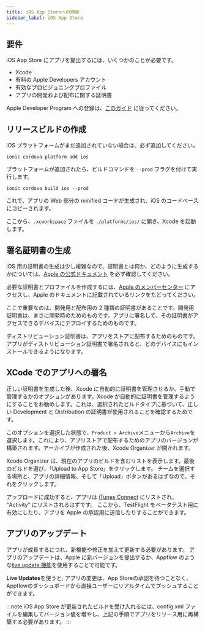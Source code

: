 ```yaml
---
title: iOS App Storeへの開発
sidebar_label: iOS App Store
---
```


<head>
  <title>iOS App Storeでのリリース: Apple App Store Deployment for Ionic</title>
  <meta
    name="description"
    content="Review the requirements to publish an Ionic app to the Apple iOS App Store. Learn to generate a release build and other necessary steps for deployment."
  />
</head>

## 要件

iOS App Store にアプリを提出するには、いくつかのことが必要です。

- Xcode
- 有料の Apple Developers アカウント
- 有効なプロビジョニングプロファイル
- アプリの開発および配布に関する証明書

Apple Developer Program への登録は、[このガイド](https://developer.apple.com/programs/) に従ってください。

## リリースビルドの作成

iOS プラットフォームがまだ追加されていない場合は、必ず追加してください。

```shell
ionic cordova platform add ios
```

プラットフォームが追加されたら、ビルドコマンドを `--prod` フラグを付けて実行します。

```shell
ionic cordova build ios --prod
```

これで、アプリの Web 部分の minified コードが生成され、iOS のコードベースにコピーされます。

ここから、`.xcworkspace` ファイルを `./platforms/ios/` に開き、Xcode を起動します。

## 署名証明書の生成

iOS 用の証明書の生成は少し複雑なので、証明書とは何か、どのように生成するかについては、[Apple の公式ドキュメント](https://help.apple.com/xcode/mac/current/#/dev3a05256b8) を必ず確認してください。

必要な証明書とプロファイルを作成するには、[Apple のメンバーセンター](https://developer.apple.com/membercenter) にアクセスし、Apple のドキュメントに記載されているリンクをたどってください。

ここで重要なのは、開発用と配布用の 2 種類の証明書があることです。開発用証明書は、まさに開発時のためのものです。アプリに署名して、その証明書がアクセスできるデバイスにデプロイするためのものです。

ディストリビューション証明書は、アプリをストアに配布するためのものです。アプリがディストリビューション証明書で署名されると、どのデバイスにもインストールできるようになります。

## XCode でのアプリへの署名

正しい証明書を生成した後、Xcode に自動的に証明書を管理させるか、手動で管理するかのオプションがあります。Xcode が自動的に証明書を管理するようにすることをお勧めします。これは、選択されたビルドタイプに基づいて、正しい Development と Distribution の証明書が使用されることを確認するためです。

このオプションを選択した状態で、`Product > Archive`メニューから`Archive`を選択します。これにより、アプリストアで配布するためのアプリのバージョンが構築されます。アーカイブが作成された後、Xcode Organizer が開かれます。

Xcode Organizer は、現在のアプリのビルドを含むリストを表示します。最後のビルドを選び、「Upload to App Store」をクリックします。
チームを選択する場所と、アプリの詳細情報、そして「Upload」ボタンがあるはずなので、それをクリックします。

アップロードに成功すると、アプリは [iTunes Connect](https://itunesconnect.apple.com) にリストされ、 "Activity" にリストされるはずです。
ここから、TestFlight をベータテスト用に有効にしたり、アプリを Apple の承認用に送信したりすることができます。

## アプリのアップデート

アプリが成長するにつれ、新機能や修正を加えて更新する必要があります。
アプリのアップデートは、Apple に新バージョンを提出するか、Appflow のような<a href="https://ionic.io/docs/appflow/deploy/intro" target="_blank">live update 機能</a>を使用することで可能です。

<strong>Live Updates</strong>を使うと, アプリの変更は、App
Storeの承認を待つことなく、Appflowのダッシュボードから直接ユーザーにリアルタイムでプッシュすることができます。

:::note
iOS App Store が更新されたビルドを受け入れるには、config.xml ファイルを編集してバージョン値を増やし、上記の手順でアプリをリリース用に再構築する必要があります。
:::
